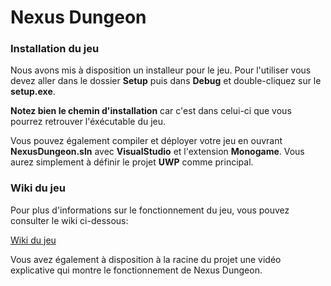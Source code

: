# Nexus Dungeon

### Installation du jeu

Nous avons mis à disposition un installeur pour le jeu. Pour l'utiliser vous devez aller dans le dossier **Setup** puis dans **Debug** et double-cliquez sur le **setup.exe**. 

**Notez bien le chemin d'installation** car c'est dans celui-ci que vous pourrez retrouver l'éxécutable du jeu.

Vous pouvez également compiler et déployer votre jeu en ouvrant **NexusDungeon.sln** avec **VisualStudio** et l'extension **Monogame**. Vous aurez simplement à définir le projet **UWP** comme principal.

### Wiki du jeu

Pour plus d'informations sur le fonctionnement du jeu, vous pouvez consulter le wiki ci-dessous:

[Wiki du jeu](https://gitlab.iut-clermont.uca.fr/projet-realitevirtuelle-2a/nexusdungeon/-/wikis/home)

Vous avez également à disposition à la racine du projet une vidéo explicative qui montre le fonctionnement de Nexus Dungeon.
